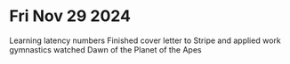 # Fri Nov 29 2024
Learning latency numbers [](./project-next-job-2024.md)
Finished cover letter to Stripe and applied [](./cover-letter-stripe-2024-11-29.md)
work
gymnastics
watched Dawn of the Planet of the Apes